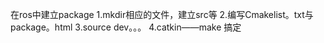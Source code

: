在ros中建立package
1.mkdir相应的文件，建立src等
2.编写Cmakelist。txt与package。html
3.source dev。。。
4.catkin——make
搞定

